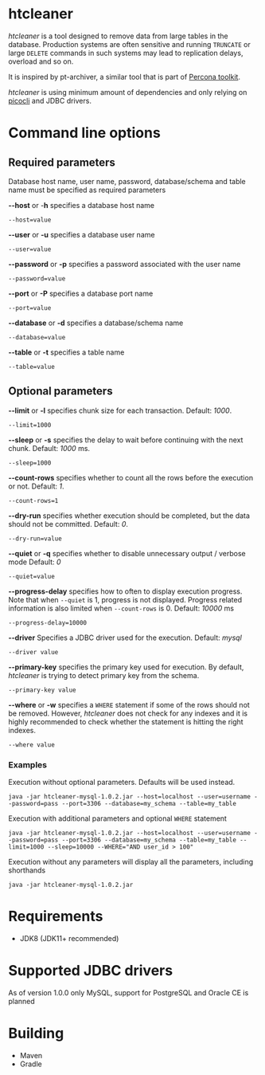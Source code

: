 # htcleaner

*htcleaner* is a tool designed to remove data from large tables in the database. 
Production systems are often sensitive and running `TRUNCATE` or large `DELETE` commands in such systems may lead to replication delays, overload and so on.

It is inspired by pt-archiver, a similar tool that is part of [Percona toolkit](http://www.percona.com/).  

*htcleaner* is using minimum amount of dependencies and only relying on [picocli](https://picocli.info/) and JDBC drivers.

# Command line options

## Required parameters

Database host name, user name, password, database/schema and table name must be specified as required parameters

**--host** or -**h** specifies a database host name
~~~
--host=value
~~~

**--user** or **-u** specifies a database user name
~~~
--user=value
~~~

**--password** or **-p** specifies a password associated with the user name
~~~
--password=value
~~~

**--port** or **-P** specifies a database port name
~~~
--port=value
~~~

**--database** or **-d** specifies a database/schema name
~~~
--database=value
~~~

**--table** or **-t** specifies a table name
~~~
--table=value
~~~

## Optional parameters

**--limit** or **-l** specifies chunk size for each transaction. Default: *1000*.
~~~
--limit=1000
~~~

**--sleep** or **-s** specifies the delay to wait before continuing with the next chunk. Default: *1000* ms.
~~~
--sleep=1000
~~~

**--count-rows** specifies whether to count all the rows before the execution or not. Default: *1*.
~~~
--count-rows=1
~~~

**--dry-run** specifies whether execution should be completed, but the data should not be committed. Default: *0*.
~~~
--dry-run=value
~~~

**--quiet** or **-q** specifies whether to disable unnecessary output / verbose mode Default: *0*
~~~
--quiet=value
~~~

**--progress-delay** specifies how to often to display execution progress. Note that when `--quiet` is 1, progress is not displayed. 
Progress related information is also limited when `--count-rows` is 0. Default: *10000* ms
~~~
--progress-delay=10000
~~~

**--driver** Specifies a JDBC driver used for the execution. Default: *mysql*
~~~
--driver value
~~~

**--primary-key** specifies the primary key used for execution. By default, *htcleaner* is trying to detect primary key from the schema. 
~~~
--primary-key value
~~~

**--where** or **-w** specifies a `WHERE` statement if some of the rows should not be removed. 
However, *htcleaner* does not check for any indexes and it is highly recommended to check whether the statement is hitting the right indexes.
~~~
--where value
~~~

###  Examples

Execution without optional parameters. Defaults will be used instead.
~~~
java -jar htcleaner-mysql-1.0.2.jar --host=localhost --user=username --password=pass --port=3306 --database=my_schema --table=my_table
~~~

Execution with additional parameters and optional `WHERE` statement

~~~
java -jar htcleaner-mysql-1.0.2.jar --host=localhost --user=username --password=pass --port=3306 --database=my_schema --table=my_table --limit=1000 --sleep=10000 --WHERE="AND user_id > 100"
~~~

Execution without any parameters will display all the parameters, including shorthands
~~~
java -jar htcleaner-mysql-1.0.2.jar
~~~

# Requirements
* JDK8 (JDK11+ recommended)

# Supported JDBC drivers
As of version 1.0.0 only MySQL, support for PostgreSQL and Oracle CE is planned

# Building
* Maven
* Gradle
